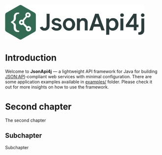 ![Logo](jsonapi4j-logo-medium.png)

# Introduction

Welcome to **JsonApi4j** — a lightweight API framework for Java for building [JSON:API](https://jsonapi.org/format/)-compliant web services with minimal configuration.
There are some application examples available in [examples/](https://github.com/MoonWorm/jsonapi4j/tree/main/examples) folder. Please check it out for more insights on how to use the framework.

# Second chapter

The second chapter

## Subchapter

Subchapter